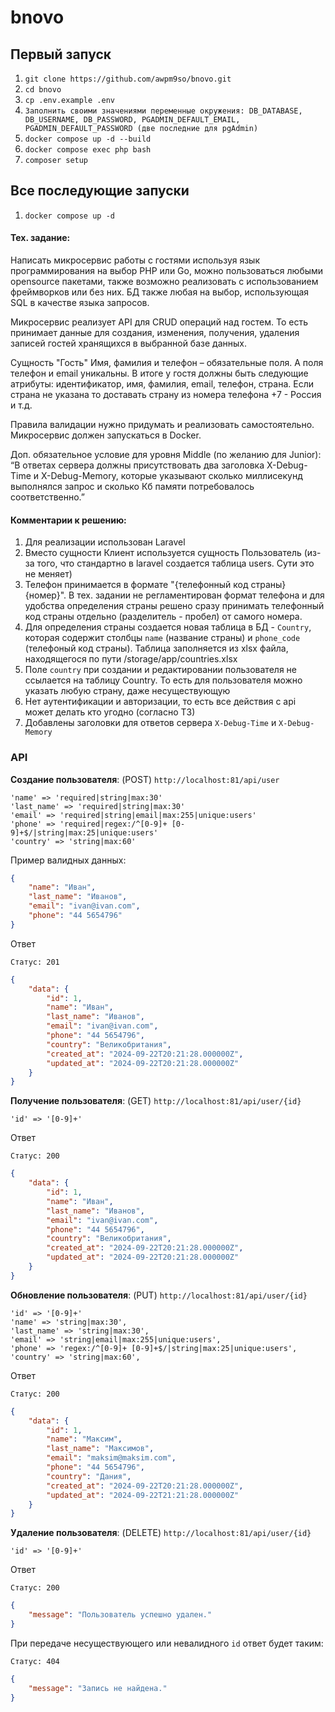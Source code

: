 # bnovo

## Первый запуск
1. `git clone https://github.com/awpm9so/bnovo.git`
2. `cd bnovo`
3. `cp .env.example .env`
4. `Заполнить своими значениями переменные окружения: DB_DATABASE, DB_USERNAME, DB_PASSWORD, PGADMIN_DEFAULT_EMAIL, PGADMIN_DEFAULT_PASSWORD (две последние для pgAdmin)`
5. `docker compose up -d --build`
6. `docker compose exec php bash`
7. `composer setup`

## Все последующие запуски
1. `docker compose up -d`

#### Тех. задание:
Написать микросервис работы с гостями используя язык программирования на выбор PHP или Go, можно пользоваться любыми opensource пакетами, также возможно реализовать с использованием фреймворков или без них. БД также любая на выбор, использующая SQL в качестве языка запросов. 

Микросервис реализует API для CRUD операций над гостем. То есть принимает данные для создания, изменения, получения, удаления записей гостей хранящихся в выбранной базе данных.

Сущность "Гость" Имя, фамилия и телефон – обязательные поля. А поля телефон и email уникальны. В итоге у гостя должны быть следующие атрибуты: идентификатор, имя, фамилия, email, телефон, страна. Если страна не указана то доставать страну из номера телефона +7 - Россия и т.д. 

Правила валидации нужно придумать и реализовать самостоятельно. Микросервис должен запускаться в Docker. 

Доп. обязательное условие для уровня Middle (по желанию для Junior): “В ответах сервера должны присутствовать два заголовка X-Debug-Time и X-Debug-Memory, которые указывают сколько миллисекунд выполнялся запрос и сколько Кб памяти потребовалось соответственно.”


#### Комментарии к решению:
1. Для реализации использован Laravel
2. Вместо сущности Клиент используется сущность Пользователь (из-за того, что стандартно в laravel создается таблица users. Сути это не меняет)
3. Телефон принимается в формате "{телефонный код страны} {номер}". В тех. задании не регламентирован формат телефона и для удобства определения страны решено сразу принимать телефонный код страны отдельно (разделитель - пробел) от самого номера.
4. Для определения страны создается новая таблица в БД - `Country`, которая содержит столбцы `name` (название страны) и `phone_code` (телефоный код страны). Таблица заполняется из xlsx файла, находящегося по пути /storage/app/countries.xlsx
5. Поле `country` при создании и редактировании пользователя не ссылается на таблицу Country. То есть для пользователя можно указать любую страну, даже несуществующую
6. Нет аутентификации и авторизации, то есть все действия с api может делать кто угодно (согласно ТЗ)
7. Добавлены заголовки для ответов сервера `X-Debug-Time` и `X-Debug-Memory`


### API

**Создание пользователя**: (POST) `http://localhost:81/api/user` 

    'name' => 'required|string|max:30'
    'last_name' => 'required|string|max:30'
    'email' => 'required|string|email|max:255|unique:users'
    'phone' => 'required|regex:/^[0-9]+ [0-9]+$/|string|max:25|unique:users'
    'country' => 'string|max:60'

Пример валидных данных:
```json
{
    "name": "Иван",
    "last_name": "Иванов",
    "email": "ivan@ivan.com",
    "phone": "44 5654796"
}
```
Ответ

`Статус: 201`
```json
{
    "data": {
        "id": 1,
        "name": "Иван",
        "last_name": "Иванов",
        "email": "ivan@ivan.com",
        "phone": "44 5654796",
        "country": "Великобритания",
        "created_at": "2024-09-22T20:21:28.000000Z",
        "updated_at": "2024-09-22T20:21:28.000000Z"
    }
}
```

**Получение пользователя**: (GET) `http://localhost:81/api/user/{id}`

    'id' => '[0-9]+'
Ответ

`Статус: 200`
```json
{
    "data": {
        "id": 1,
        "name": "Иван",
        "last_name": "Иванов",
        "email": "ivan@ivan.com",
        "phone": "44 5654796",
        "country": "Великобритания",
        "created_at": "2024-09-22T20:21:28.000000Z",
        "updated_at": "2024-09-22T20:21:28.000000Z"
    }
}
```

**Обновление пользователя**: (PUT) `http://localhost:81/api/user/{id}`
    
    'id' => '[0-9]+'
    'name' => 'string|max:30',
    'last_name' => 'string|max:30',
    'email' => 'string|email|max:255|unique:users',
    'phone' => 'regex:/^[0-9]+ [0-9]+$/|string|max:25|unique:users',
    'country' => 'string|max:60',

Ответ

`Статус: 200`
```json
{
    "data": {
        "id": 1,
        "name": "Максим",
        "last_name": "Максимов",
        "email": "maksim@maksim.com",
        "phone": "44 5654796",
        "country": "Дания",
        "created_at": "2024-09-22T20:21:28.000000Z",
        "updated_at": "2024-09-22T21:21:28.000000Z"
    }
}
```

**Удаление пользователя**: (DELETE) `http://localhost:81/api/user/{id}`

    'id' => '[0-9]+'

Ответ

`Статус: 200`
```json
{
    "message": "Пользователь успешно удален."
}
```

При передаче несуществующего или невалидного `id` ответ будет таким:

`Статус: 404`
```json
{
    "message": "Запись не найдена."
}
```

